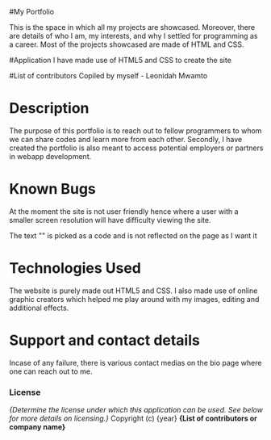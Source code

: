 #My Portfolio

This is the space in which all my projects are showcased.
Moreover, there are details of who I am, my interests, and why I settled for programming as a career. Most of the projects showcased are made of HTML and CSS.

#Application
I have made use of HTML5 and CSS to create the site

#List of contributors
Copiled by myself - Leonidah Mwamto

# Description
The purpose of this portfolio is to reach out to fellow programmers to whom we can share codes and learn more from each other.
Secondly, I have created the portfolio is also meant to access potential employers or partners in webapp development.

# Known Bugs
At the moment the site is not user friendly hence where a user with a smaller screen resolution will have difficulty viewing the site.

The text "<coder>" is picked as a code and is not reflected on the page as I want it

# Technologies Used
The website is purely made out HTML5 and CSS. I also made use of online graphic creators which helped me play around with my images, editing and additional effects.

# Support and contact details
Incase of any failure, there is various contact medias on the bio page where one can reach out to me. 
### License
*{Determine the license under which this application can be used.  See below for more details on licensing.}*
Copyright (c) {year} **{List of contributors or company name}**
